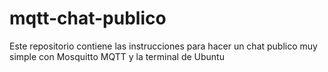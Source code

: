 # mqtt-chat-publico
Este repositorio contiene las instrucciones para hacer un chat publico muy simple con Mosquitto MQTT y la terminal de Ubuntu
